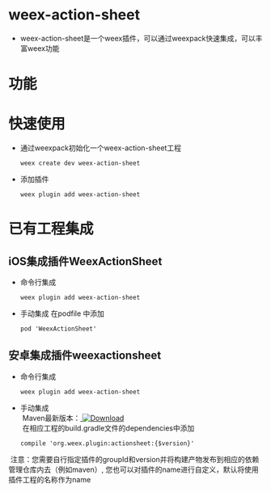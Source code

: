# weex-action-sheet
- weex-action-sheet是一个weex插件，可以通过weexpack快速集成，可以丰富weex功能

# 功能

# 快速使用
- 通过weexpack初始化一个weex-action-sheet工程
   ```
   weex create dev weex-action-sheet
   ```
- 添加插件
  ```
  weex plugin add weex-action-sheet
  ```

# 已有工程集成
## iOS集成插件WeexActionSheet
- 命令行集成
  ```
  weex plugin add weex-action-sheet
  ```
- 手动集成
  在podfile 中添加
  ```
  pod 'WeexActionSheet'
  ```

## 安卓集成插件weexactionsheet
- 命令行集成
  ```
  weex plugin add weex-action-sheet
  ```
- 手动集成    
  Maven最新版本：[ ![Download](https://api.bintray.com/packages/misakuo/maven/WeexActionSheet/images/download.svg) ](https://bintray.com/misakuo/maven/WeexActionSheet/_latestVersion)    
  在相应工程的build.gradle文件的dependencies中添加
  ```
  compile 'org.weex.plugin:actionsheet:{$version}'
  ``` 
  注意：您需要自行指定插件的groupId和version并将构建产物发布到相应的依赖管理仓库内去（例如maven）, 您也可以对插件的name进行自定义，默认将使用插件工程的名称作为name
